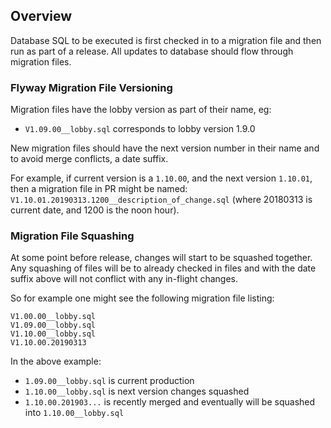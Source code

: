 ## Overview
Database SQL to be executed is first checked in to a migration file and then run as part of a 
release. All updates to database should flow through migration files.

### Flyway Migration File Versioning
Migration files have the lobby version as part of their name, eg:

- `V1.09.00__lobby.sql` corresponds to lobby version 1.9.0

New migration files should have the next version number in their name and to avoid
merge conflicts, a date suffix.

For example, if current version is a `1.10.00`, and the next version `1.10.01`, then a migration file in PR
might be named:  `V1.10.01.20190313.1200__description_of_change.sql` (where 20180313 is current date, and 1200 
is the noon hour).

### Migration File Squashing
At some point before release, changes will start to be squashed together. Any squashing of files will be to
already checked in files and with the date suffix above will not conflict with any in-flight changes.

So for example one might see the following migration file listing:

```
V1.00.00__lobby.sql
V1.09.00__lobby.sql
V1.10.00__lobby.sql
V1.10.00.20190313
```

In the above example:
- `1.09.00__lobby.sql` is current production
- `1.10.00__lobby.sql` is next version changes squashed
- `1.10.00.201903...` is recently merged and eventually will be squashed into `1.10.00__lobby.sql`


